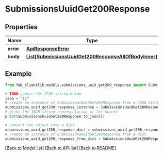 # SubmissionsUuidGet200Response

## Properties

 Name      | Type                                                                                                    | Description | Notes      
-----------|---------------------------------------------------------------------------------------------------------|-------------|------------
 **error** | [**ApiResponseError**](ApiResponseError.md)                                                             |             | [optional] 
 **body**  | [**List[SubmissionsUuidGet200ResponseAllOfBodyInner]**](SubmissionsUuidGet200ResponseAllOfBodyInner.md) |             | [optional] 

## Example

```python
from fab_clientlib.models.submissions_uuid_get200_response import SubmissionsUuidGet200Response

# TODO update the JSON string below
json = "{}"
# create an instance of SubmissionsUuidGet200Response from a JSON string
submissions_uuid_get200_response_instance = SubmissionsUuidGet200Response.from_json(json)
# print the JSON string representation of the object
print(SubmissionsUuidGet200Response.to_json())

# convert the object into a dict
submissions_uuid_get200_response_dict = submissions_uuid_get200_response_instance.to_dict()
# create an instance of SubmissionsUuidGet200Response from a dict
submissions_uuid_get200_response_from_dict = SubmissionsUuidGet200Response.from_dict(submissions_uuid_get200_response_dict)
```

[[Back to Model list]](../README.md#documentation-for-models) [[Back to API list]](../README.md#documentation-for-api-endpoints) [[Back to README]](../README.md)


